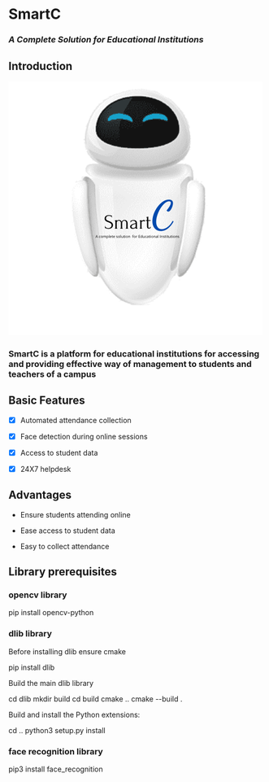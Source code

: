 # SmartC
### _A Complete Solution for Educational Institutions_

## Introduction

![Logo](Images/SmartC_Logo.png)

### SmartC is a platform for educational institutions for accessing and providing effective way of management to students and teachers of a campus

## Basic Features

- [x] Automated attendance collection

- [x] Face detection during online sessions

- [x] Access to student data

- [x] 24X7 helpdesk

## Advantages

- Ensure students attending online

- Ease access to student data

- Easy to collect attendance

## Library prerequisites

### opencv library
pip install opencv-python

### dlib library
Before installing dlib ensure cmake 

pip install dlib

Build the main dlib library

cd dlib
mkdir build
cd build
cmake ..
cmake --build .

Build and install the Python extensions:

cd ..
python3 setup.py install

### face recognition library
pip3 install face_recognition
